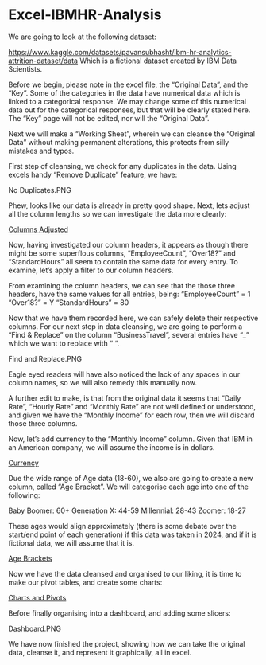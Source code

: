 # Excel-IBMHR-Analysis

We are going to look at the following dataset:

https://www.kaggle.com/datasets/pavansubhasht/ibm-hr-analytics-attrition-dataset/data
Which is a fictional dataset created by IBM Data Scientists. 

Before we begin, please note in the excel file, the “Original Data”, and the “Key”. Some of the categories in the data have numerical data which is linked to a categorical response. We may change some of this numerical data out for the categorical responses, but that will be clearly stated here. The “Key” page will not be edited, nor will the “Original Data”.  

Next we will make a “Working Sheet”, wherein we can cleanse the “Original Data” without making permanent alterations, this protects from silly mistakes and typos.

First step of cleansing, we check for any duplicates in the data. Using excels handy “Remove Duplicate” feature, we have:

No Duplicates.PNG

Phew, looks like our data is already in pretty good shape.
Next, lets adjust all the column lengths so we can investigate the data more clearly:

[Columns Adjusted](https://github.com/DomBarstow/Excel-IBMHR-Analysis/blob/main/images/Columns%20Adjusted.PNG?raw=true)

Now, having investigated our column headers, it appears as though there might be some superflous columns, “EmployeeCount”, “Over18?” and “StandardHours” all seem to contain the same data for every entry. To examine, let’s apply a filter to our column headers.

From examining the column headers, we can see that the those three headers, have the same values for all entries, being:
“EmployeeCount” = 1
“Over18?” = Y
“StandardHours” = 80

Now that we have them recorded here, we can safely delete their respective columns.
For our next step in data cleansing, we are going to perform a “Find & Replace” on the column “BusinessTravel”, several entries have “_” which we want to replace with “ “.

Find and Replace.PNG

Eagle eyed readers will have also noticed the lack of any spaces in our column names, so we will also remedy this manually now.

A further edit to make, is that from the original data it seems that “Daily Rate”, “Hourly Rate” and “Monthly Rate” are not well defined or understood, and given we have the “Monthly Income” for each row, then we will discard those three columns.

Now, let’s add currency to the “Monthly Income” column. Given that IBM in an American company, we will assume the income is in dollars. 

[Currency](https://github.com/DomBarstow/Excel-IBMHR-Analysis/blob/main/images/Currency.PNG?raw=true)

Due the wide range of Age data (18-60), we also are going to create a new column, called “Age Bracket”. We will categorise each age into one of the following:

Baby Boomer: 60+
Generation X: 44-59
Millennial: 28-43
Zoomer: 18-27

These ages would align approximately (there is some debate over the start/end point of each generation) if this data was taken in 2024, and if it is fictional data, we will assume that it is.

[Age Brackets](https://github.com/DomBarstow/Excel-IBMHR-Analysis/blob/main/images/Age%20Bracket.PNG?raw=true)

Now we have the data cleansed and organised to our liking, it is time to make our pivot tables, and create some charts:

[Charts and Pivots](https://github.com/DomBarstow/Excel-IBMHR-Analysis/blob/main/images/Chart.PNG?raw=true)

Before finally organising into a dashboard, and adding some slicers:

Dashboard.PNG

We have now finished the project, showing how we can take the original data, cleanse it, and represent it graphically, all in excel.
